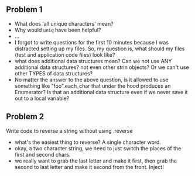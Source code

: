 ## Problem 1

* What does 'all unique characters' mean?
* Why would `uniq` have been helpful?
* ...
* I forgot to write questions for the first 10 minutes because I was distracted
setting up my files.  So, my question is, what should my files (test and
application code files) look like?
* what does additional data structures mean?  Can we not use ANY additional data
  structures?   not even other strin objects?  Or we can't use other TYPES of
  data structures?
* No matter the answer to the above question, is it allowed to use something
  like "foo".each\_char that under the hood produces an Enumerator?  Is that an
  additional data structure even if we never save it out to a local variable?


## Problem 2
Write code to reverse a string without using .reverse
* what's the easiest thing to reverse?  A single character word.
* okay, a two character string, we need to just switch the places of the first
  and second chars.
* we really want to grab the last letter and make it first, then grab the second
  to last letter and make it second from the front.  Inject!
